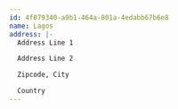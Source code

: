 ```yaml
---
id: 4f079340-a9b1-464a-801a-4edabb67b6e8
name: Lagos
address: |-
  Address Line 1

  Address Line 2

  Zipcode, City

  Country
---
```

